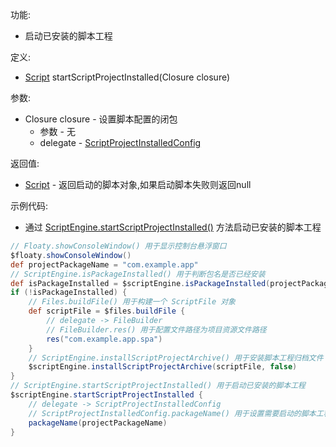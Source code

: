 功能:

+ 启动已安装的脚本工程

定义:

+ [Script](/API/Script/Script/README.md) startScriptProjectInstalled(Closure closure)

参数:

+ Closure closure - 设置脚本配置的闭包
    + 参数 - 无
    + delegate - [ScriptProjectInstalledConfig](/API/Script/ScriptProjectInstalledConfig/README.md)

返回值:

+ [Script](/API/Script/Script/README.md) - 返回启动的脚本对象,如果启动脚本失败则返回null

示例代码:

+ 通过
  [ScriptEngine.startScriptProjectInstalled()](/API/Script/ScriptEngine/README.md?id=startScriptProjectInstalled)
  方法启动已安装的脚本工程

```groovy
// Floaty.showConsoleWindow() 用于显示控制台悬浮窗口
$floaty.showConsoleWindow()
def projectPackageName = "com.example.app"
// ScriptEngine.isPackageInstalled() 用于判断包名是否已经安装
def isPackageInstalled = $scriptEngine.isPackageInstalled(projectPackageName)
if (!isPackageInstalled) {
    // Files.buildFile() 用于构建一个 ScriptFile 对象
    def scriptFile = $files.buildFile {
        // delegate -> FileBuilder
        // FileBuilder.res() 用于配置文件路径为项目资源文件路径
        res("com.example.app.spa")
    }
    // ScriptEngine.installScriptProjectArchive() 用于安装脚本工程归档文件
    $scriptEngine.installScriptProjectArchive(scriptFile, false)
}
// ScriptEngine.startScriptProjectInstalled() 用于启动已安装的脚本工程
$scriptEngine.startScriptProjectInstalled {
    // delegate -> ScriptProjectInstalledConfig
    // ScriptProjectInstalledConfig.packageName() 用于设置需要启动的脚本工程包名
    packageName(projectPackageName)
}
```